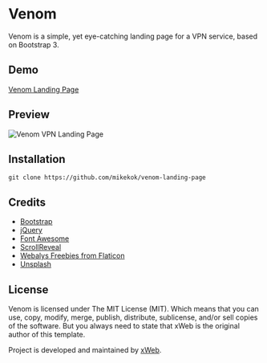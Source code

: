 # Venom
Venom is a simple, yet eye-catching landing page for a VPN service, based on Bootstrap 3.

## Demo
[Venom Landing Page](https://xweb.gr/venom)

## Preview
![Venom VPN Landing Page](http://i.imgur.com/J9RDfuR.jpg "Venom VPN Landing Page")

## Installation
`git clone https://github.com/mikekok/venom-landing-page`

## Credits
* [Bootstrap](http://getbootstrap.com)
* [jQuery](https://jquery.com)
* [Font Awesome](http://fontawesome.io)
* [ScrollReveal](https://scrollrevealjs.org)
* [Webalys Freebies from Flaticon](http://www.flaticon.com/authors/webalys-freebies)
* [Unsplash](https://unsplash.com)

## License
Venom is licensed under The MIT License (MIT). Which means that you can use, copy, modify, merge, publish, distribute, sublicense, and/or sell copies of the software. But you always need to state that xWeb is the original author of this template.

Project is developed and maintained by [xWeb](https://xweb.gr/).
